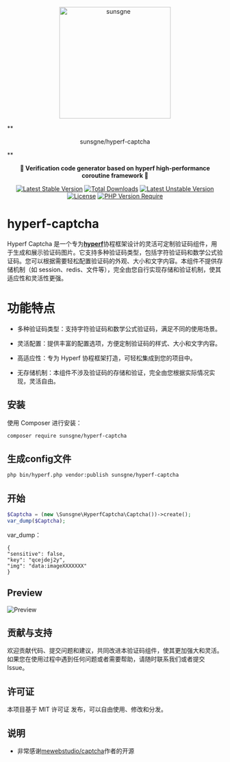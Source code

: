 <p align="center"><img width="260px" src="[https://chaz6chez.cn/images/workbunny-logo.png](https://cdn.nine1120.cn/logo-i.png)" alt="sunsgne"></p>
**<p align="center">sunsgne/hyperf-captcha</p>**

**<p align="center">🐬 Verification code generator based on hyperf high-performance coroutine framework 🐬</p>**

<div align="center">

[![Latest Stable Version](http://poser.pugx.org/sunsgne/hyperf-captcha/v)](https://packagist.org/packages/sunsgne/hyperf-captcha)
[![Total Downloads](http://poser.pugx.org/sunsgne/hyperf-captcha/downloads)](https://packagist.org/packages/sunsgne/hyperf-captcha)
[![Latest Unstable Version](http://poser.pugx.org/sunsgne/hyperf-captcha/v/unstable)](https://packagist.org/packages/sunsgne/hyperf-captcha)
[![License](http://poser.pugx.org/sunsgne/hyperf-captcha/license)](https://packagist.org/packages/sunsgne/hyperf-captcha)
[![PHP Version Require](http://poser.pugx.org/sunsgne/hyperf-captcha/require/php)](https://packagist.org/packages/sunsgne/hyperf-captcha)

</div>

# hyperf-captcha 
Hyperf Captcha 是一个专为[**hyperf**](https://github.com/hyperf/hyperf)协程框架设计的灵活可定制验证码组件，用于生成和展示验证码图片。它支持多种验证码类型，包括字符验证码和数学公式验证码。您可以根据需要轻松配置验证码的外观、大小和文字内容。本组件不提供存储机制（如 session、redis、文件等），完全由您自行实现存储和验证机制，使其适应性和灵活性更强。

# 功能特点
- 多种验证码类型：支持字符验证码和数学公式验证码，满足不同的使用场景。

- 灵活配置：提供丰富的配置选项，方便定制验证码的样式、大小和文字内容。

- 高适应性：专为 Hyperf 协程框架打造，可轻松集成到您的项目中。

- 无存储机制：本组件不涉及验证码的存储和验证，完全由您根据实际情况实现，灵活自由。


## 安装
使用 Composer 进行安装：
```bash
composer require sunsgne/hyperf-captcha
```
## 生成config文件
```bash
php bin/hyperf.php vendor:publish sunsgne/hyperf-captcha
```

## 开始
```php
$Captcha = (new \Sunsgne\HyperfCaptcha\Captcha())->create();
var_dump($Captcha);
```
var_dump：
```shell
{
"sensitive": false,
"key": "qcejdej2y",
"img": "data:imageXXXXXXX"
}
```

## Preview
![Preview](https://image.ibb.co/kZxMLm/image.png)

## 贡献与支持
欢迎贡献代码、提交问题和建议，共同改进本验证码组件，使其更加强大和灵活。如果您在使用过程中遇到任何问题或者需要帮助，请随时联系我们或者提交 Issue。

## 许可证
本项目基于 MIT 许可证 发布，可以自由使用、修改和分发。

## 说明
- 非常感谢[mewebstudio/captcha](https://github.com/mewebstudio/captcha)作者的开源
